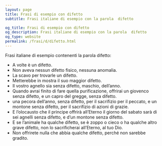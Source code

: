 ```yaml
---
layout: page
title: Frasi di esempio con difetto 
subtitle: Frasi italiane di esempio con la parola  difetto

og_title: Frasi di esempio con difetto 
og_description: Frasi italiane di esempio con la parola  difetto
og_type: website
permalink: /frasi/d/difetto.html
---
```


Frasi italiane di esempio contenenti la parola difetto:


- A volte è un difetto.
- Non aveva nessun difetto fisico, nessuna anomalia.
- La scavo per trovarle un difetto.
- Metterebbe in mostra il suo maggior difetto.
- Il vostro agnello sia senza difetto, maschio, dell’anno.
- Quando avrai finito di fare quella purificazione, offrirai un giovenco senza difetto, e un capro del gregge, senza difetto.
- una pecora dell’anno, senza difetto, per il sacrifizio per il peccato, e un montone senza difetto, per il sacrifizio di azioni di grazie.
- E l’olocausto che il principe offrirà all’Eterno il giorno del sabato sarà di sei agnelli senza difetto, e d’un montone senza difetto.
- E se l’animale ha qualche difetto, se è zoppo o cieco o ha qualche altro grave difetto, non lo sacrificherai all’Eterno, al tuo Dio.
- Non offrirete nulla che abbia qualche difetto, perché non sarebbe gradito.
